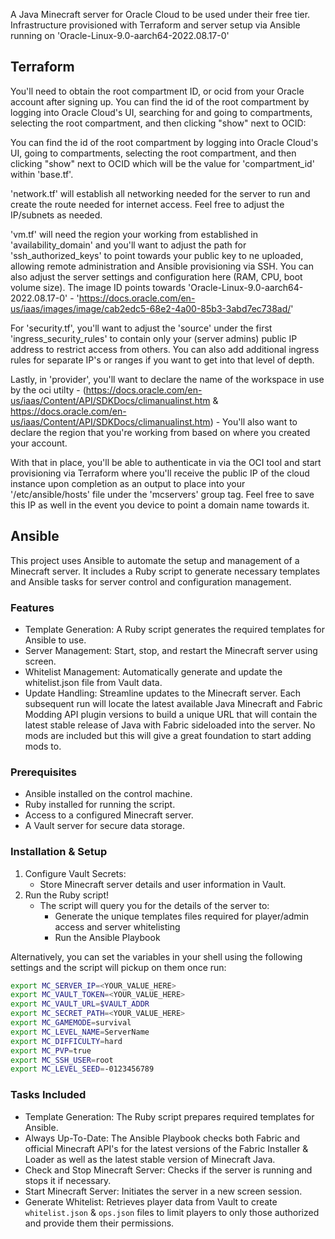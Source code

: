 A Java Minecraft server for Oracle Cloud to be used under their free tier. Infrastructure provisioned with Terraform and server setup via Ansible running on 'Oracle-Linux-9.0-aarch64-2022.08.17-0'

## Terraform

You'll need to obtain the root compartment ID, or ocid from your Oracle account after signing up. You can find the id of the root compartment by logging into Oracle Cloud's UI, searching for and going to compartments, selecting the root compartment, and then clicking "show" next to OCID:

You can find the id of the root compartment by logging into Oracle Cloud's UI, going to compartments, selecting the root compartment, and then clicking "show" next to OCID which will be the value for 'compartment_id' within 'base.tf'.

'network.tf' will establish all networking needed for the server to run and create the route needed for internet access. Feel free to adjust the IP/subnets as needed.

'vm.tf' will need the region your working from established in 'availability_domain' and you'll want to adjust the path for 'ssh_authorized_keys' to point towards your public key to ne uploaded, allowing remote administration and Ansible provisioning via SSH. You can also adjust the server settings and configuration here (RAM, CPU, boot volume size). The image ID points towards 'Oracle-Linux-9.0-aarch64-2022.08.17-0' - 'https://docs.oracle.com/en-us/iaas/images/image/cab2edc5-68e2-4a00-85b3-3abd7ec738ad/'

For 'security.tf', you'll want to adjust the 'source' under the first 'ingress_security_rules' to contain only your (server admins) public IP address to restrict access from others. You can also add additional ingress rules for separate IP's or ranges if you want to get into that level of depth.

Lastly, in 'provider', you'll want to declare the name of the workspace in use by the oci utilty - (https://docs.oracle.com/en-us/iaas/Content/API/SDKDocs/climanualinst.htm & https://docs.oracle.com/en-us/iaas/Content/API/SDKDocs/climanualinst.htm) - You'll also want to declare the region that you're working from based on where you created your account. 

With that in place, you'll be able to authenticate in via the OCI tool and start provisioning via Terraform where you'll receive the public IP of the cloud instance upon completion as an output to place into your '/etc/ansible/hosts' file under the 'mcservers' group tag. Feel free to save this IP as well in the event you device to point a domain name towards it.

## Ansible

This project uses Ansible to automate the setup and management of a Minecraft server. It includes a Ruby script to generate necessary templates and Ansible tasks for server control and configuration management.

### Features

- Template Generation: A Ruby script generates the required templates for Ansible to use.
- Server Management: Start, stop, and restart the Minecraft server using screen.
- Whitelist Management: Automatically generate and update the whitelist.json file from Vault data.
- Update Handling: Streamline updates to the Minecraft server. Each subsequent run will locate the latest available Java Minecraft and Fabric Modding API plugin versions to build a unique URL that will contain the latest stable release of Java with Fabric sideloaded into the server. No mods are included but this will give a great foundation to start adding mods to.

### Prerequisites

- Ansible installed on the control machine.
- Ruby installed for running the script.
- Access to a configured Minecraft server.
- A Vault server for secure data storage.

### Installation & Setup

1. Configure Vault Secrets:
    - Store Minecraft server details and user information in Vault.
2. Run the Ruby script!
    - The script will query you for the details of the server to:
        - Generate the unique templates files required for player/admin access and server whitelisting
        - Run the Ansible Playbook

Alternatively, you can set the variables in your shell using the following settings and the script will pickup on them once run:

```sh
export MC_SERVER_IP=<YOUR_VALUE_HERE>
export MC_VAULT_TOKEN=<YOUR_VALUE_HERE>
export MC_VAULT_URL=$VAULT_ADDR
export MC_SECRET_PATH=<YOUR_VALUE_HERE>
export MC_GAMEMODE=survival
export MC_LEVEL_NAME=ServerName
export MC_DIFFICULTY=hard
export MC_PVP=true
export MC_SSH_USER=root
export MC_LEVEL_SEED=-0123456789
```

### Tasks Included
- Template Generation: The Ruby script prepares required templates for Ansible.
- Always Up-To-Date: The Ansible Playbook checks both Fabric and official Minecraft API's for the latest versions of the Fabric Installer & Loader as well as the latest stable version of Minecraft Java. 
- Check and Stop Minecraft Server: Checks if the server is running and stops it if necessary.
- Start Minecraft Server: Initiates the server in a new screen session.
- Generate Whitelist: Retrieves player data from Vault to create `whitelist.json` & `ops.json` files to limit players to only those authorized and provide them their permissions.
